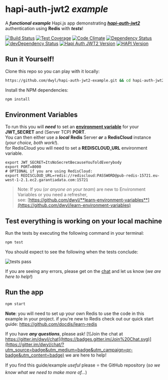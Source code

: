 # hapi-auth-jwt2 *example*

A ***functional example*** Hapi.js app demonstrating
[***hapi-auth-jwt2***](https://github.com/dwyl/hapi-auth-jwt2) authentication
using **Redis** with ***tests***!

[![Build Status](https://travis-ci.org/dwyl/hapi-auth-jwt2-example.svg)](https://travis-ci.org/dwyl/hapi-auth-jwt2-example)
[![Test Coverage](https://codecov.io/github/dwyl/hapi-auth-jwt2-example/coverage.svg?branch=master)](https://codecov.io/github/dwyl/hapi-auth-jwt2-example?branch=master)
[![Code Climate](https://codeclimate.com/github/dwyl/hapi-auth-jwt2-example/badges/gpa.svg)](https://codeclimate.com/github/dwyl/hapi-auth-jwt2-example)
[![Dependency Status](https://david-dm.org/dwyl/hapi-auth-jwt2-example.svg)](https://david-dm.org/dwyl/hapi-auth-jwt2-example)
[![devDependency Status](https://david-dm.org/dwyl/hapi-auth-jwt2-example/dev-status.svg)](https://david-dm.org/dwyl/hapi-auth-jwt2-example#info=devDependencies)
[![Hapi Auth JWT2 Version](https://badge.fury.io/js/hapi-auth-jwt2.svg?style=flat)](https://npmjs.org/package/hapi-auth-jwt2)
[![HAPI Version](https://badge.fury.io/js/hapi.svg?style=flat)](https://npmjs.org/package/hapi)

## Run it Yourself!

Clone this repo so you can play with it locally:

```sh
https://github.com/dwyl/hapi-auth-jwt2-example.git && cd hapi-auth-jwt2-example
```

Install the NPM dependencies:

```sh
npm install
```


## Environment Variables

To run this you will ***need*** to set an [**environment variable**](https://github.com/dwyl/learn-environment-variables) for your
**JWT_SECRET** and (Server TCP) **PORT**.  
You can then either use a ***local*** **Redis** Server ***or*** a **RedisCloud** instance (*your choice, both work!*).  
for RedisCloud you will need to set a **REDISCLOUD_URL** environment variable.
```
export JWT_SECRET=ItsNoSecretBecauseYouToldEverybody
export PORT=8000
# OPTIONAL if you are using RedisCloud:
export REDISCLOUD_URL=redis://rediscloud:PASSWORD@pub-redis-15721.eu-west-1-2.1.ec2.garantiadata.com:15721
```

> Note: If you (*or anyone on your team*) are new to
Environment Variables or you need a refresher,  
see: [https://github.com/dwyl/**learn-environment-variables**](https://github.com/dwyl/learn-environment-variables)


## Test everything is working on your local machine

Run the tests by executing the following command in your terminal:

```sh
npm test
```

You should expect to see the following when the tests conclude:

![tests pass](https://cloud.githubusercontent.com/assets/194400/9975267/03edc492-5eae-11e5-93bc-a762e1298985.png)

If you are seeing any errors, please get on the [chat](https://gitter.im/dwyl/chat) and let us know (*we are here to help!*)


## Run the app

```sh
npm start
```

**Note**: you will need to set up your own Redis to use the code in this example in your project. if you're new to Redis check out our quick start guide: https://github.com/docdis/learn-redis


If you have ***any questions***, please ask! [![Join the chat at https://gitter.im/dwyl/chat](https://badges.gitter.im/Join%20Chat.svg)](https://gitter.im/dwyl/chat/?utm_source=badge&utm_medium=badge&utm_campaign=pr-badge&utm_content=badge)  we are here to help!

If you find this guide/example *useful* please :star: the GitHub repository
(*so we know what we need to make more of...*)
